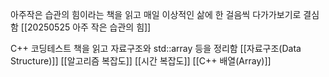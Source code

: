 아주작은 습관의 힘이라는 책을 읽고 매일 이상적인 삶에 한 걸음씩 다가가보기로 결심함
[[20250525 아주 작은 습관의 힘]]


C++ 코딩테스트 책을 읽고 자료구조와 std::array 등을 정리함
[[자료구조(Data Structure)]]
[[알고리즘 복잡도]]
[[시간 복잡도]]
[[C++ 배열(Array)]]
